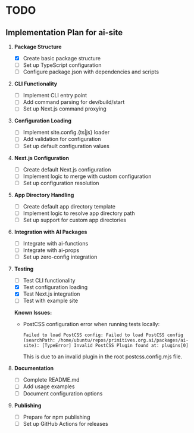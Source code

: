 # TODO

## Implementation Plan for ai-site

1. **Package Structure**

   - [x] Create basic package structure
   - [ ] Set up TypeScript configuration
   - [ ] Configure package.json with dependencies and scripts

2. **CLI Functionality**

   - [ ] Implement CLI entry point
   - [ ] Add command parsing for dev/build/start
   - [ ] Set up Next.js command proxying

3. **Configuration Loading**

   - [ ] Implement site.config.{ts|js} loader
   - [ ] Add validation for configuration
   - [ ] Set up default configuration values

4. **Next.js Configuration**

   - [ ] Create default Next.js configuration
   - [ ] Implement logic to merge with custom configuration
   - [ ] Set up configuration resolution

5. **App Directory Handling**

   - [ ] Create default app directory template
   - [ ] Implement logic to resolve app directory path
   - [ ] Set up support for custom app directories

6. **Integration with AI Packages**

   - [ ] Integrate with ai-functions
   - [ ] Integrate with ai-props
   - [ ] Set up zero-config integration

7. **Testing**

   - [ ] Test CLI functionality
   - [x] Test configuration loading
   - [x] Test Next.js integration
   - [ ] Test with example site

   **Known Issues:**

   - PostCSS configuration error when running tests locally:
     ```
     Failed to load PostCSS config: Failed to load PostCSS config (searchPath: /home/ubuntu/repos/primitives.org.ai/packages/ai-site): [TypeError] Invalid PostCSS Plugin found at: plugins[0]
     ```
     This is due to an invalid plugin in the root postcss.config.mjs file.

8. **Documentation**

   - [ ] Complete README.md
   - [ ] Add usage examples
   - [ ] Document configuration options

9. **Publishing**
   - [ ] Prepare for npm publishing
   - [ ] Set up GitHub Actions for releases
